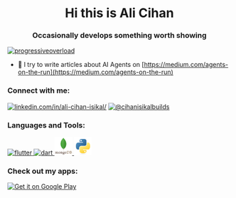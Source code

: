 <h1 align="center">Hi this is Ali Cihan</h1>
<h3 align="center">Occasionally develops something worth showing</h3>

<p align="left"> <a href="https://github.com/ryo-ma/github-profile-trophy"><img src="https://github-profile-trophy.vercel.app/?username=progressiveoverload" alt="progressiveoverload" /></a> </p>

- 📝 I try to write articles about AI Agents on [https://medium.com/agents-on-the-run](https://medium.com/agents-on-the-run)

<h3 align="left">Connect with me:</h3>
<p align="left">
<a href="https://linkedin.com/in/linkedin.com/in/ali-cihan-isikal/" target="blank"><img align="center" src="https://raw.githubusercontent.com/rahuldkjain/github-profile-readme-generator/master/src/images/icons/Social/linked-in-alt.svg" alt="linkedin.com/in/ali-cihan-isikal/" height="30" width="40" /></a>
<a href="https://medium.com/@cihanisikalbuilds" target="blank"><img align="center" src="https://raw.githubusercontent.com/rahuldkjain/github-profile-readme-generator/master/src/images/icons/Social/medium.svg" alt="@cihanisikalbuilds" height="30" width="40" /></a>
</p>

<h3 align="left">Languages and Tools:</h3>
<p align="left"> <a href="https://flutter.dev" target="_blank" rel="noreferrer"> <img src="https://www.vectorlogo.zone/logos/flutterio/flutterio-icon.svg" alt="flutter" width="40" height="40"/> </a> <a href="https://dart.dev" target="_blank" rel="noreferrer"> <img src="https://www.vectorlogo.zone/logos/dartlang/dartlang-icon.svg" alt="dart" width="40" height="40"/> </a> <a href="https://www.mongodb.com/" target="_blank" rel="noreferrer"> <img src="https://raw.githubusercontent.com/devicons/devicon/master/icons/mongodb/mongodb-original-wordmark.svg" alt="mongodb" width="40" height="40"/> </a> <a href="https://www.python.org" target="_blank" rel="noreferrer"> <img src="https://raw.githubusercontent.com/devicons/devicon/master/icons/python/python-original.svg" alt="python" width="40" height="40"/> </a> </p>

<h3 align="left">Check out my apps:</h3>
<p align="left">
<a href="https://play.google.com/store/apps/dev?id=8998849463443738586&hl=en_US" target="_blank">
<img src="https://play.google.com/intl/en_us/badges/static/images/badges/en_badge_web_generic.png" alt="Get it on Google Play" width="185" height="70"/>
</a>
</p>
